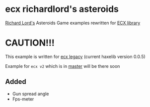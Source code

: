 # ecx richardlord's asteroids

[Richard Lord's](http://www.richardlord.net) Asteroids Game examples rewritten for [ECX library](https://github.com/eliasku/ecx)

# CAUTION!!!

This example is written for [ecx legacy](https://github.com/eliasku/ecx/tree/v1.0.0) (current haxelib version 0.0.5)

Example for `ecx v2` which is in [master](https://github.com/eliasku/ecx) will be there soon

## Added
- Gun spread angle
- Fps-meter
